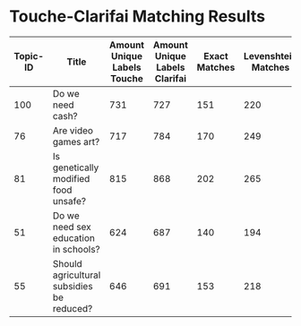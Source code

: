 # Touche-Clarifai Matching Results 
| Topic-ID | Title | Amount Unique Labels Touche | Amount Unique Labels Clarifai | Exact Matches | Levenshtein Matches | 
|---|---|---|---|---|---| 
| 100 | Do we need cash? | 731 | 727 | 151 | 220 | 
| 76 | Are video games art? | 717 | 784 | 170 | 249 | 
| 81 | Is genetically modified food unsafe? | 815 | 868 | 202 | 265 | 
| 51 | Do we need sex education in schools? | 624 | 687 | 140 | 194 | 
| 55 | Should agricultural subsidies be reduced? | 646 | 691 | 153 | 218 | 

